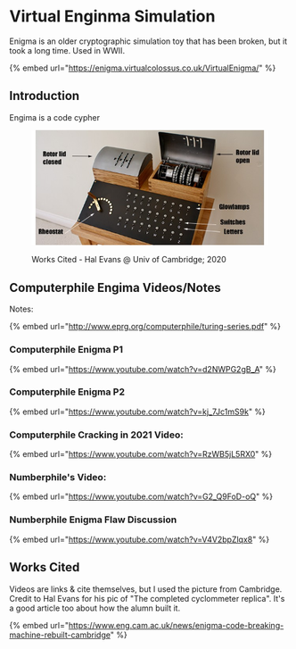 # Virtual Enginma Simulation

Enigma is an older cryptographic simulation toy that has been broken, but it took a long time. Used in WWII.&#x20;

{% embed url="https://enigma.virtualcolossus.co.uk/VirtualEnigma/" %}

## Introduction

Engima is a code cypher

<figure><img src="../../../.gitbook/assets/image (6) (1) (1) (1).png" alt=""><figcaption><p>Works Cited - Hal Evans @ Univ of Cambridge; 2020</p></figcaption></figure>

## Computerphile Engima Videos/Notes

Notes:

{% embed url="http://www.eprg.org/computerphile/turing-series.pdf" %}

### Computerphile Enigma P1

{% embed url="https://www.youtube.com/watch?v=d2NWPG2gB_A" %}

### Computerphile Enigma P2

{% embed url="https://www.youtube.com/watch?v=kj_7Jc1mS9k" %}

### Computerphile Cracking in 2021 Video:

{% embed url="https://www.youtube.com/watch?v=RzWB5jL5RX0" %}



### Numberphile's Video:

{% embed url="https://www.youtube.com/watch?v=G2_Q9FoD-oQ" %}

### Numberphile Enigma Flaw Discussion

{% embed url="https://www.youtube.com/watch?v=V4V2bpZlqx8" %}

## Works Cited

Videos are links & cite themselves, but I used the picture from Cambridge. Credit to Hal Evans for his pic of "The completed cyclommeter replica". It's a good article too about how the alumn built it.&#x20;

{% embed url="https://www.eng.cam.ac.uk/news/enigma-code-breaking-machine-rebuilt-cambridge" %}
